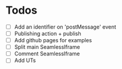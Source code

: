 # Todos
- [ ] Add an identifier on 'postMessage' event
- [ ] Publishing action + publish
- [ ] Add github pages for examples
- [ ] Split main SeamlessIframe
- [ ] Comment SeamlessIframe
- [ ] Add UTs